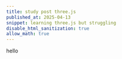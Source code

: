 ```yaml
---
title: study post three.js
published_at: 2025-04-13
snippet: learning three.js but struggling
disable_html_sanitization: true
allow_math: true
---
```


hello

<script type="module" src="/static/threejs/threejs.js"></script>

